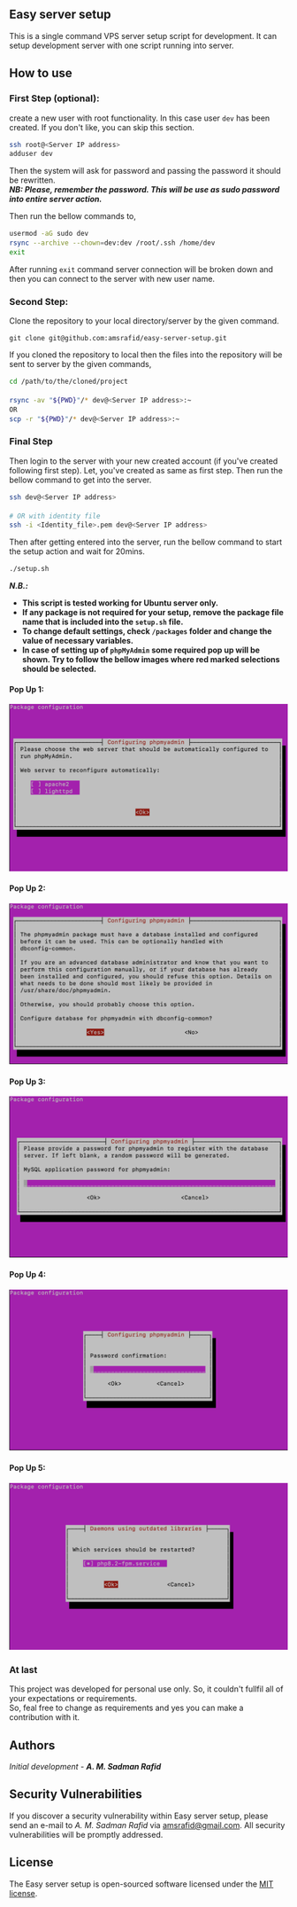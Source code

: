 ## Easy server setup
This is a single command VPS server setup script for development. It can setup development server with one script running into server.

## How to use

### First Step (optional):
create a new user with root functionality. In this case user `dev` has been created. If you don't like, you can skip this section.

```sh
ssh root@<Server IP address>
adduser dev
```
Then the system will ask for password and passing the password it should be rewritten.\
**_NB: Please, remember the password. This will be use as sudo password into entire server action._**

Then run the bellow commands to,
```sh
usermod -aG sudo dev
rsync --archive --chown=dev:dev /root/.ssh /home/dev
exit
```
After running `exit` command server connection will be broken down and then you can connect to the server with new user name.
### Second Step:
Clone the repository to your local directory/server by the given command.
```
git clone git@github.com:amsrafid/easy-server-setup.git
```

If you cloned the repository to local then the files into the repository will be sent to server by the given commands,

```sh
cd /path/to/the/cloned/project

rsync -av "${PWD}"/* dev@<Server IP address>:~
OR
scp -r "${PWD}"/* dev@<Server IP address>:~
```
### Final Step
Then login to the server with your new created account (if you've created following first step). Let, you've created as same as first step. Then run the bellow command to get into the server.
```sh
ssh dev@<Server IP address>

# OR with identity file
ssh -i <Identity_file>.pem dev@<Server IP address>
```
Then after getting entered into the server, run the bellow command to start the setup action and wait for 20mins.
```sh
./setup.sh
```
**_N.B.:_**
- **This script is tested working for Ubuntu server only.**
- **If any package is not required for your setup, remove the package file name that is included into the `setup.sh` file.**
- **To change default settings, check `/packages` folder and change the value of necessary variables.**
- **In case of setting up of `phpMyAdmin` some required pop up will be shown. Try to follow the bellow images where red marked selections should be selected.**

#### Pop Up 1:
![Pop Up 1](./assets/Pop%20up%201.png)

#### Pop Up 2:
![Pop Up 2](./assets/Pop%20up%202.png)

#### Pop Up 3:
![Pop Up 3](./assets/Pop%20up%203.png)

#### Pop Up 4:
![Pop Up 4](./assets/Pop%20up%204.png)

#### Pop Up 5:
![Pop Up 5](./assets/Pop%20up%205.png)

### At last
This project was developed for personal use only. So, it couldn't fullfil all of your expectations or requirements. \
So, feal free to change as requirements and yes you can make a contribution with it.

## Authors

_Initial development_ - **_A. M. Sadman Rafid_**

## Security Vulnerabilities

If you discover a security vulnerability within Easy server setup, please send an e-mail to _A. M. Sadman Rafid_ via [amsrafid@gmail.com](mailto:amsrafid@gmail.com). All security vulnerabilities will be promptly addressed.

## License

The Easy server setup is open-sourced software licensed under the [MIT license](https://opensource.org/licenses/MIT).
